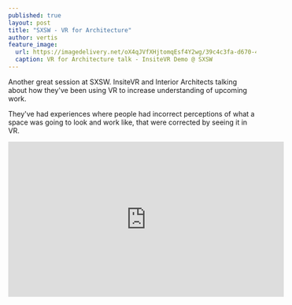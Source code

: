```yaml
---
published: true
layout: post
title: "SXSW - VR for Architecture"
author: vertis
feature_image:
  url: https://imagedelivery.net/oX4qJVfXHjtomqEsf4Y2wg/39c4c3fa-d670-4bc7-f632-56ace9736a00/w=800
  caption: VR for Architecture talk - InsiteVR Demo @ SXSW
---
```


Another great session at SXSW. InsiteVR and Interior Architects talking about how they've been using VR to increase understanding of upcoming work.

They've had experiences where people had incorrect perceptions of what a space was going to look and work like, that were corrected by seeing it in VR.

<iframe width="560" height="315" src="https://www.youtube.com/embed/9NGupKOta2s" frameborder="0" allowfullscreen></iframe>
